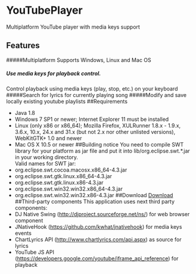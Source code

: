# YouTubePlayer
Multiplatform YouTube player with media keys support
## Features
#####Multiplatform
Supports Windows, Linux and Mac OS
##### Use media keys for playback control.
Control playback using media keys (play, stop, etc.) on your keyboard
#####Search for lyrics for currently playing song
#####Modify and save locally existing youtube playlists
##Requirements
* Java 1.8
* Windows 7 SP1 or newer; Internet Explorer 11 must be installed
* Linux (only x86 or x86_64); Mozilla Firefox, XULRunner 1.8.x - 1.9.x, 3.6.x, 10.x, 24.x and 31.x 
(but not 2.x nor other unlisted versions), WebKitGTK+ 1.0 and newer
* Mac OS X 10.5 or newer
##Building notice
You need to compile SWT library for your platform as jar file and put it into lib/org.eclipse.swt.*.jar 
in your working directory.<br>
Valid names for SWT jar:
* org.eclipse.swt.cocoa.macosx.x86_64-4.3.jar
* org.eclipse.swt.gtk.linux.x86_64-4.3.jar
* org.eclipse.swt.gtk.linux.x86-4.3.jar
* org.eclipse.swt.win32.win32.x86_64-4.3.jar
* org.eclipse.swt.win32.win32.x86-4.3.jar
##Download
[Download](http://gsilidis.heliohost.org/shared/player/)
##Third-party components
This application uses next third party components:
* DJ Native Swing (<http://djproject.sourceforge.net/ns/>) for web browser component
* JNativeHook (<https://github.com/kwhat/jnativehook>) for media keys events
* ChartLyrics API (<http://www.chartlyrics.com/api.aspx>) as source for lyrics
* YouTube JS API (https://developers.google.com/youtube/iframe_api_reference) for playback
